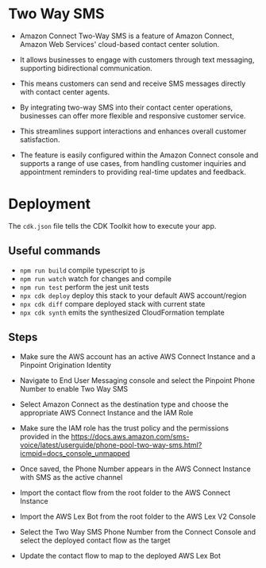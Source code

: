 # Two Way SMS
* Amazon Connect Two-Way SMS is a feature of Amazon Connect, Amazon Web Services' cloud-based contact center solution.

* It allows businesses to engage with customers through text messaging, supporting bidirectional communication.

* This means customers can send and receive SMS messages directly with contact center agents.

* By integrating two-way SMS into their contact center operations, businesses can offer more flexible and responsive customer service.

* This streamlines support interactions and enhances overall customer satisfaction.

* The feature is easily configured within the Amazon Connect console and supports a range of use cases, from handling customer inquiries and appointment reminders to providing real-time updates and feedback. 


# Deployment

The `cdk.json` file tells the CDK Toolkit how to execute your app.

## Useful commands

* `npm run build`   compile typescript to js
* `npm run watch`   watch for changes and compile
* `npm run test`    perform the jest unit tests
* `npx cdk deploy`  deploy this stack to your default AWS account/region
* `npx cdk diff`    compare deployed stack with current state
* `npx cdk synth`   emits the synthesized CloudFormation template


## Steps
* Make sure the AWS account has an active AWS Connect Instance and a Pinpoint Origination Identity

* Navigate to End User Messaging console and select the Pinpoint Phone Number to enable Two Way SMS

* Select Amazon Connect as the destination type and choose the appropriate AWS Connect Instance and the IAM Role 

* Make sure the IAM role has the trust policy and the permissions provided in the https://docs.aws.amazon.com/sms-voice/latest/userguide/phone-pool-two-way-sms.html?icmpid=docs_console_unmapped

* Once saved, the Phone Number appears in the AWS Connect Instance with SMS as the active channel

* Import the contact flow from the root folder to the AWS Connect Instance

* Import the AWS Lex Bot from the root folder to the AWS Lex V2 Console

* Select the Two Way SMS Phone Number from the Connect Console and select the deployed contact flow as the target

* Update the contact flow to map to the deployed AWS Lex Bot